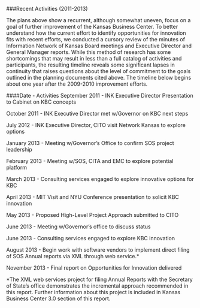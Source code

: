 ###Recent Activities (2011-2013)

The plans above show a recurrent, although somewhat uneven, focus on a goal of further improvement of the Kansas Business Center.  To better understand how the current effort to identify opportunities for innovation fits with recent efforts, we conducted a cursory review of the minutes of Information Network of Kansas Board meetings and Executive Director and General Manager reports.  While this method of research has some shortcomings that may result in less than a full catalog of activities and participants, the resulting timeline reveals some significant lapses in continuity that raises questions about the level of commitment to the goals outlined in the planning documents cited above. The timeline below begins about one year after the 2009-2010 improvement efforts.

####Date - Activities
September 2011 - INK Executive Director Presentation to Cabinet on KBC concepts

October 2011 - INK Executive Director met w/Governor on KBC next steps

July 2012 - INK Executive Director, CITO visit Network Kansas to explore options

January 2013 - Meeting w/Governor’s Office to confirm SOS project leadership

February 2013 - Meeting w/SOS, CITA and EMC to explore potential platform

March 2013 - Consulting services engaged to explore innovative options for KBC

April 2013 - MIT Visit and NYU Conference presentation to solicit KBC 
innovation

May 2013 - Proposed High-Level Project Approach submitted to CITO

June 2013 - Meeting w/Governor’s office to discuss status

June 2013 - Consulting services engaged to explore KBC innovation

August 2013 - Begin work with software vendors to implement direct filing of SOS Annual reports via XML through web service.*

November 2013 - Final report on Opportunities for Innovation delivered

*The XML web services project for filing Annual Reports with the Secretary of State’s office demonstrates the incremental approach recommended in this report.  Further information about this project is included in Kansas Business Center 3.0 section of this report.
